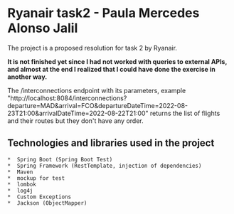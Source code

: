 # Ryanair task2 - Paula Mercedes Alonso Jalil

The project is a proposed resolution for task 2 by Ryanair.

**It is not finished yet since I had not worked with queries to external APIs, and almost at the end I realized that I could have done the exercise in another way.**

The /interconnections endpoint with its parameters, example "http://localhost:8084/interconnections?departure=MAD&arrival=FCO&departureDateTime=2022-08-23T21:00&arrivalDateTime=2022-08-22T21:00" returns the list of flights and their routes but they don't have any order.

## Technologies and libraries used in the project ##
	*  Spring Boot (Spring Boot Test)
	*  Spring Framework (RestTemplate, injection of dependencies)
	*  Maven
	*  mockup for test
	*  lombok
	*  log4j
	*  Custom Exceptions
	*  Jackson (ObjectMapper)

